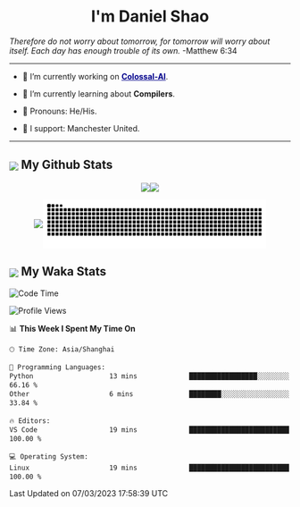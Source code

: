 

<h1 align="center">I'm Daniel Shao</h1>
<i> Therefore do not worry about tomorrow, for tomorrow will worry about itself. Each day has enough trouble of its own. </i> -Matthew 6:34

---

- 🐒 I’m currently working on <strong><a href="https://github.com/hpcaitech/ColossalAI" style="color: darkblue">Colossal-AI</a></strong>.

- 💩 I’m currently learning about **Compilers**.

- 🤡 Pronouns: He/His.

- 🦧 I support: Manchester United.

---

<h2><img src="https://emojis.slackmojis.com/emojis/images/1579216111/7550/pikachu_wave.gif?1579216111" align="center" width="28" /> My Github Stats</h2>

<p align="center"><img align="center" src = "https://github-readme-stats.vercel.app/api?username=super-dainiu&show_icons=true&count_private=true&theme=tokyonight&hide=issues&line_height=30" width="400px"><img align="center" src = "https://github-readme-streak-stats.herokuapp.com/?user=super-dainiu&theme=tokyonight" width="400px"></p>

<p align="center"><img align="center" width="400px" src="https://github-readme-stats.vercel.app/api/top-langs/?username=super-dainiu&layout=compact&theme=tokyonight&hide=html,tex,jupyter%20notebook"><img align="center" width="400px" src="https://github.com/super-dainiu/super-dainiu/blob/output/github-contribution-grid-snake.svg"></p>

<h2><img src="https://emojis.slackmojis.com/emojis/images/1579216111/7550/pikachu_wave.gif?1579216111" align="center" width="28" /> My Waka Stats</h2>

<!--START_SECTION:waka-->
![Code Time](http://img.shields.io/badge/Code%20Time-213%20hrs%2052%20mins-blue)

![Profile Views](http://img.shields.io/badge/Profile%20Views-4-blue)

📊 **This Week I Spent My Time On** 

```text
🕑︎ Time Zone: Asia/Shanghai

💬 Programming Languages: 
Python                   13 mins             █████████████████░░░░░░░░   66.16 % 
Other                    6 mins              ████████░░░░░░░░░░░░░░░░░   33.84 % 

🔥 Editors: 
VS Code                  19 mins             █████████████████████████   100.00 % 

💻 Operating System: 
Linux                    19 mins             █████████████████████████   100.00 % 
```


 Last Updated on 07/03/2023 17:58:39 UTC
<!--END_SECTION:waka-->
